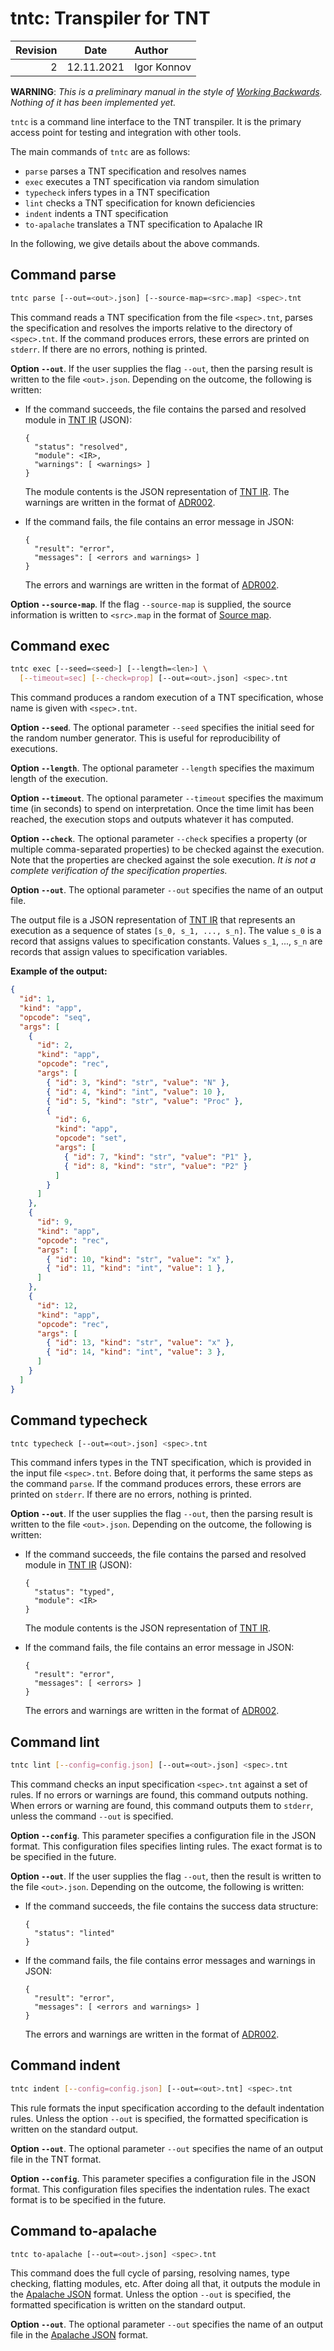 # tntc: Transpiler for TNT

| Revision | Date       | Author           |
| -------: | :--------: | :--------------- |
| 2        | 12.11.2021 | Igor Konnov      |

**WARNING**: *This is a preliminary manual in the style of [Working
Backwards]. Nothing of it has been implemented yet.*

`tntc` is a command line interface to the TNT transpiler. It is the primary
access point for testing and integration with other tools.

The main commands of `tntc` are as follows:

 - `parse` parses a TNT specification and resolves names
 - `exec` executes a TNT specification via random simulation
 - `typecheck` infers types in a TNT specification
 - `lint` checks a TNT specification for known deficiencies
 - `indent` indents a TNT specification
 - `to-apalache` translates a TNT specification to Apalache IR

In the following, we give details about the above commands.

## Command parse

```sh
tntc parse [--out=<out>.json] [--source-map=<src>.map] <spec>.tnt
```

This command reads a TNT specification from the file `<spec>.tnt`, parses the
specification and resolves the imports relative to the directory of
`<spec>.tnt`. If the command produces errors, these errors are printed on
`stderr`. If there are no errors, nothing is printed.

**Option `--out`**. If the user supplies the flag `--out`, then the
parsing result is written to the file `<out>.json`. Depending on the outcome,
the following is written:

 - If the command succeeds, the file contains the parsed and resolved module
   in [TNT IR][] (JSON):

   ```
   {
     "status": "resolved",
     "module": <IR>,
     "warnings": [ <warnings> ]
   }
   ```

   The module contents is the JSON representation of [TNT IR][]. The warnings
   are written in the format of [ADR002][].

 - If the command fails, the file contains an error message in JSON:
   
   ```
   {
     "result": "error",
     "messages": [ <errors and warnings> ]
   } 
   ```

   The errors and warnings are written in the format of [ADR002][].

**Option `--source-map`**. If the flag `--source-map` is supplied, the source
information is written to `<src>.map` in the format of [Source map][].

## Command exec

```sh
tntc exec [--seed=<seed>] [--length=<len>] \
  [--timeout=sec] [--check=prop] [--out=<out>.json] <spec>.tnt
```

This command produces a random execution of a TNT specification,
whose name is given with `<spec>.tnt`.

**Option `--seed`**. The optional parameter `--seed` specifies the initial seed
for the random number generator. This is useful for reproducibility of
executions.

**Option `--length`**. The optional parameter `--length` specifies the maximum
length of the execution.

**Option `--timeout`**. The optional parameter `--timeout` specifies the
maximum time (in seconds) to spend on interpretation. Once the time limit has
been reached, the execution stops and outputs whatever it has computed.

**Option `--check`**. The optional parameter `--check` specifies a property (or
multiple comma-separated properties) to be checked against the execution. Note
that the properties are checked against the sole execution. *It is not a
complete verification of the specification properties.*

**Option `--out`**. The optional parameter `--out` specifies the name
of an output file.

The output file is a JSON representation of [TNT IR][] that represents an
execution as a sequence of states `[s_0, s_1, ..., s_n]`. The value `s_0` is a
record that assigns values to specification constants. Values `s_1`, ..., `s_n`
are records that assign values to specification variables.

**Example of the output:**

```json
{
  "id": 1,
  "kind": "app",
  "opcode": "seq",
  "args": [
    {
      "id": 2,
      "kind": "app",
      "opcode": "rec",
      "args": [
        { "id": 3, "kind": "str", "value": "N" },
        { "id": 4, "kind": "int", "value": 10 },
        { "id": 5, "kind": "str", "value": "Proc" },
        {
          "id": 6,
          "kind": "app",
          "opcode": "set",
          "args": [
            { "id": 7, "kind": "str", "value": "P1" },
            { "id": 8, "kind": "str", "value": "P2" }
          ]
        }
      ]
    },
    {
      "id": 9,
      "kind": "app",
      "opcode": "rec",
      "args": [
        { "id": 10, "kind": "str", "value": "x" },
        { "id": 11, "kind": "int", "value": 1 },
      ]
    },  
    {
      "id": 12,
      "kind": "app",
      "opcode": "rec",
      "args": [
        { "id": 13, "kind": "str", "value": "x" },
        { "id": 14, "kind": "int", "value": 3 },
      ]
    }
  ]
}
```

## Command typecheck

```sh
tntc typecheck [--out=<out>.json] <spec>.tnt
```

This command infers types in the TNT specification, which is provided in the
input file `<spec>.tnt`. Before doing that, it performs the same steps as the
command `parse`. If the command produces errors, these errors are printed on
`stderr`. If there are no errors, nothing is printed.

**Option `--out`**. If the user supplies the flag `--out`, then the
parsing result is written to the file `<out>.json`. Depending on the outcome,
the following is written:

 - If the command succeeds, the file contains the parsed and resolved module
   in [TNT IR][] (JSON):

   ```
   {
     "status": "typed",
     "module": <IR>
   }
   ```

   The module contents is the JSON representation of [TNT IR][].

 - If the command fails, the file contains an error message in JSON:
   
   ```
   {
     "result": "error",
     "messages": [ <errors> ]
   } 
   ```

   The errors and warnings are written in the format of [ADR002][].

## Command lint

```sh
tntc lint [--config=config.json] [--out=<out>.json] <spec>.tnt
```

This command checks an input specification `<spec>.tnt` against a set of rules.
If no errors or warnings are found, this command outputs nothing.
When errors or warning are found, this command outputs them to `stderr`,
unless the command `--out` is specified.

**Option `--config`**. This parameter specifies a configuration file in the
JSON format. This configuration files specifies linting rules. The exact format
is to be specified in the future.

**Option `--out`**. If the user supplies the flag `--out`, then the
result is written to the file `<out>.json`. Depending on the outcome,
the following is written:

 - If the command succeeds, the file contains the success data structure:

   ```
   {
     "status": "linted"
   }
   ```

 - If the command fails, the file contains error messages and warnings in JSON:
   
   ```
   {
     "result": "error",
     "messages": [ <errors and warnings> ]
   } 
   ```

   The errors and warnings are written in the format of [ADR002][].

## Command indent

```sh
tntc indent [--config=config.json] [--out=<out>.tnt] <spec>.tnt
```

This rule formats the input specification according to the default indentation
rules. Unless the option `--out` is specified, the formatted specification
is written on the standard output.

**Option `--out`**. The optional parameter `--out` specifies the name of
an output file in the TNT format.

**Option `--config`**. This parameter specifies a configuration file in the
JSON format. This configuration files specifies the indentation rules. The
exact format is to be specified in the future.

## Command to-apalache

```sh
tntc to-apalache [--out=<out>.json] <spec>.tnt
```

This command does the full cycle of parsing, resolving names, type checking,
flatting modules, etc. After doing all that, it outputs the module in the
[Apalache JSON] format. Unless the option `--out` is specified, the formatted
specification is written on the standard output.

**Option `--out`**. The optional parameter `--out` specifies the name of
an output file in the [Apalache JSON] format.


[ADR002]: ./adr002-errors.md
[Working Backwards]: https://www.allthingsdistributed.com/2006/11/working_backwards.html
[Source map]: https://docs.google.com/document/d/1U1RGAehQwRypUTovF1KRlpiOFze0b-_2gc6fAH0KY0k/edit
[TNT IR]: https://github.com/informalsystems/tnt/blob/main/tnt-parser/src/tntIr.ts
[Apalache JSON]: https://apalache.informal.systems/docs/adr/005adr-json.html
